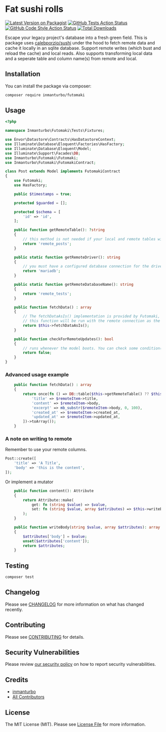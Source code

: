 # Fat sushi rolls

[![Latest Version on Packagist](https://img.shields.io/packagist/v/inmanturbo/futomaki.svg?style=flat-square)](https://packagist.org/packages/inmanturbo/futomaki)
[![GitHub Tests Action Status](https://img.shields.io/github/actions/workflow/status/inmanturbo/futomaki/run-tests.yml?branch=main&label=tests&style=flat-square)](https://github.com/inmanturbo/futomaki/actions?query=workflow%3Arun-tests+branch%3Amain)
[![GitHub Code Style Action Status](https://img.shields.io/github/actions/workflow/status/inmanturbo/futomaki/fix-php-code-style-issues.yml?branch=main&label=code%20style&style=flat-square)](https://github.com/inmanturbo/futomaki/actions?query=workflow%3A"Fix+PHP+code+style+issues"+branch%3Amain)
[![Total Downloads](https://img.shields.io/packagist/dt/inmanturbo/futomaki.svg?style=flat-square)](https://packagist.org/packages/inmanturbo/futomaki)

Escape your legacy project's database into a fresh green field. This is package uses [calebporzio/sushi](https://github.com/calebporzio/sushi) under the hood to fetch remote data and cache it locally in an sqlite database. Support remote writes (which bust and reload the cache) and local reads. Also supports transforming local data and a seperate table and column name(s) from remote and local.

## Installation

You can install the package via composer:

```bash
composer require inmanturbo/futomaki
```

## Usage

```php
<?php

namespace Inmanturbo\Futomaki\Tests\Fixtures;

use Envor\Datastore\Contracts\HasDatastoreContext;
use Illuminate\Database\Eloquent\Factories\HasFactory;
use Illuminate\Database\Eloquent\Model;
use Illuminate\Support\Facades\DB;
use Inmanturbo\Futomaki\Futomaki;
use Inmanturbo\Futomaki\FutomakiContract;

class Post extends Model implements FutomakiContract
{
    use Futomaki;
    use HasFactory;

    public $timestamps = true;

    protected $guarded = [];

    protected $schema = [
        'id' => 'id',
    ];

    public function getRemoteTable(): ?string
    {
        // this method is not needed if your local and remote tables will have the same name.
        return 'remote_posts';
    }

    public static function getRemoteDriver(): string
    {
        // you must have a configured database connection for the driver by the same name as the driver
        return 'mariadb';
    }

    public static function getRemoteDatabaseName(): string
    {
        return 'remote_tests';
    }

    public function fetchData() : array
    {
        // The fetchDataAsIs() implementation is provided by Futomaki, It assumes the local table will be identical to the remote.
        // this function will be run with the remote connection as the default connection!
        return $this->fetchDataAsIs();
    }

    public function checkForRemoteUpdates(): bool
    {
        // runs whenever the model boots. You can check some condition(s) here and return true to bust the cache.
        return false;
    }
}
```

### Advanced usage example

```php
    public function fetchData() : array
    {
        return once(fn () => DB::table($this->getRemoteTable() ?? $this->getTable())->get()->map(fn ($remoteItem) => [
            'title' => $remoteItem->title,
            'content' => $remoteItem->body,
            'excerpt' => mb_substr($remoteItem->body, 0, 100),
            'created_at' => $remoteItem->created_at,
            'updated_at' => $remoteItem->updated_at,
        ])->toArray());
    }
```

### A note on writing to remote

Remember to use your remote columns.

```php
Post::create([
    'title' => 'A Title',
    'body' => 'this is the content',
]);
```

Or implement a mutator

```php
    public function content(): Attribute
    {
        return Attribute::make(
            get: fn (string $value) => $value,
            set: fn (string $value, array $attributes) => $this->writeBody($value, $attributes),
        );
    }

    public function writeBody(string $value, array $attributes): array
    {
        $attributes['body'] = $value;
        unset($attributes['content']);
        return $attributes;
    }
```

## Testing

```bash
composer test
```

## Changelog

Please see [CHANGELOG](CHANGELOG.md) for more information on what has changed recently.

## Contributing

Please see [CONTRIBUTING](CONTRIBUTING.md) for details.

## Security Vulnerabilities

Please review [our security policy](../../security/policy) on how to report security vulnerabilities.

## Credits

- [inmanturbo](https://github.com/inmanturbo)
- [All Contributors](../../contributors)

## License

The MIT License (MIT). Please see [License File](LICENSE.md) for more information.

